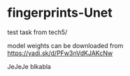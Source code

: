 # fingerprints-Unet
test task from tech5/

model weights can be downloaded from https://yadi.sk/d/PFw3nVdKJAKcNw

JeJeJe blkabla
